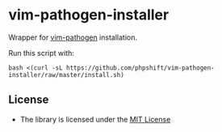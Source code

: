 vim-pathogen-installer
======================

Wrapper for [vim-pathogen](https://github.com/tpope/vim-pathogen) installation.

Run this script with:

    bash <(curl -sL https://github.com/phpshift/vim-pathogen-installer/raw/master/install.sh)
    
License
-------

-   The library is licensed under the [MIT
    License](http://opensource.org/licenses/MIT)
